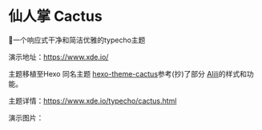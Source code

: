 # 仙人掌 Cactus
🌵一个响应式干净和简洁优雅的typecho主题

演示地址：https://www.xde.io/

主题移植至Hexo 同名主题 [hexo-theme-cactus][1]参考(抄)了部分 [Alili][2]的样式和功能。

主题详情：https://www.xde.io/typecho/cactus.html

演示图片：


  [1]: https://github.com/probberechts/hexo-theme-cactus
  [2]: https://alili.tech/
